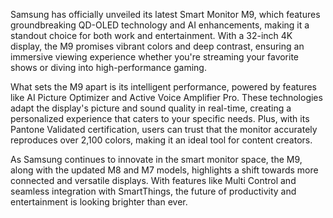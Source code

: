 Samsung has officially unveiled its latest Smart Monitor M9, which features groundbreaking QD-OLED technology and AI enhancements, making it a standout choice for both work and entertainment. With a 32-inch 4K display, the M9 promises vibrant colors and deep contrast, ensuring an immersive viewing experience whether you're streaming your favorite shows or diving into high-performance gaming.

What sets the M9 apart is its intelligent performance, powered by features like AI Picture Optimizer and Active Voice Amplifier Pro. These technologies adapt the display's picture and sound quality in real-time, creating a personalized experience that caters to your specific needs. Plus, with its Pantone Validated certification, users can trust that the monitor accurately reproduces over 2,100 colors, making it an ideal tool for content creators.

As Samsung continues to innovate in the smart monitor space, the M9, along with the updated M8 and M7 models, highlights a shift towards more connected and versatile displays. With features like Multi Control and seamless integration with SmartThings, the future of productivity and entertainment is looking brighter than ever.